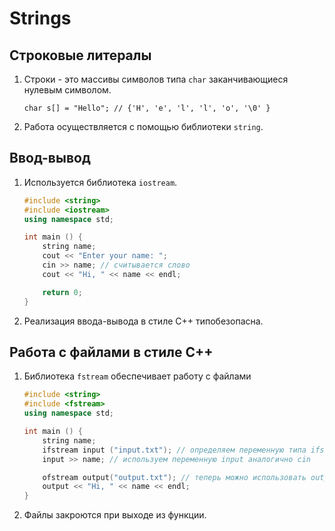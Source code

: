 # Strings

## Строковые литералы
1. Строки - это массивы символов типа `char` заканчивающиеся нулевым символом.
    ```
    char s[] = "Hello"; // {'H', 'e', 'l', 'l', 'o', '\0' }
    ```
1. Работа осуществляется с помощью библиотеки `string`.

## Ввод-вывод
1. Используется библиотека `iostream`.
    ```cpp
    #include <string>
    #include <iostream>
    using namespace std;

    int main () {
        string name;
        cout << "Enter your name: ";
        cin >> name; // считывается слово
        cout << "Hi, " << name << endl;

        return 0;
    }
    ```
1. Реализация ввода-вывода в стиле С++ типобезопасна.

## Работа с файлами в стиле С++
1. Библиотека `fstream` обеспечивает работу с файлами
    ```cpp
    #include <string>
    #include <fstream>
    using namespace std;

    int main () {
        string name;
        ifstream input ("input.txt"); // определяем переменную типа ifstream и открываем input stream
        input >> name; // используем переменную input аналогично cin

        ofstream output("output.txt"); // теперь можно использовать output аналогично cout
        output << "Hi, " << name << endl;
    }
    ```
1. Файлы закроются при выходе из функции.
